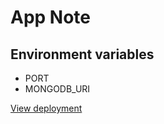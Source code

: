 # App Note

## Environment variables
* PORT
* MONGODB_URI

[View deployment](https://notes-app.up.railway.app/)